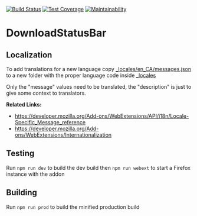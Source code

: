 [![Build Status](https://travis-ci.org/jwensley2/DownloadStatusBar.svg?branch=master)](https://travis-ci.org/jwensley2/DownloadStatusBar)
[![Test Coverage](https://api.codeclimate.com/v1/badges/80b0cfb4b6831e7243dc/test_coverage)](https://codeclimate.com/github/jwensley2/DownloadStatusBar/test_coverage)
[![Maintainability](https://api.codeclimate.com/v1/badges/80b0cfb4b6831e7243dc/maintainability)](https://codeclimate.com/github/jwensley2/DownloadStatusBar/maintainability)

# DownloadStatusBar

## Localization
To add translations for a new language copy [\_locales/en_CA/messages.json](_locales/en_CA/messages.json) to a new folder with the proper language code inside [\_locales](_locales)

Only the "message" values need to be translated, the "description" is just to give some context to translators.

**Related Links:**
- https://developer.mozilla.org/Add-ons/WebExtensions/API/i18n/Locale-Specific_Message_reference
- https://developer.mozilla.org/Add-ons/WebExtensions/Internationalization

## Testing
Run `npm run dev` to build the dev build then `npm run webext` to start a Firefox instance with the addon

## Building
Run `npm run prod` to build the minified production build
